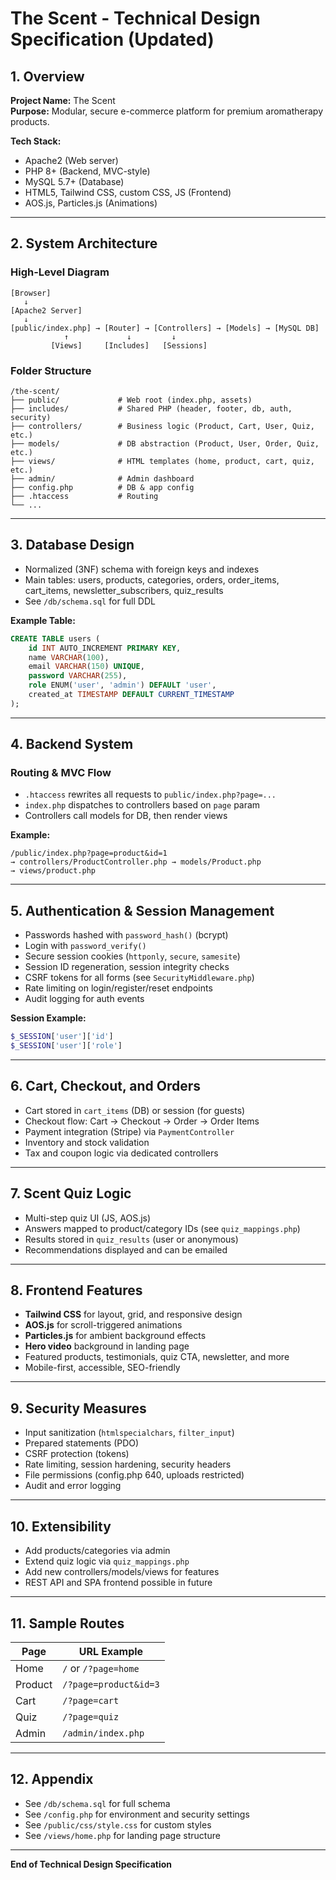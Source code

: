 # The Scent - Technical Design Specification (Updated)

## 1. Overview

**Project Name:** The Scent  
**Purpose:** Modular, secure e-commerce platform for premium aromatherapy products.

**Tech Stack:**
- Apache2 (Web server)
- PHP 8+ (Backend, MVC-style)
- MySQL 5.7+ (Database)
- HTML5, Tailwind CSS, custom CSS, JS (Frontend)
- AOS.js, Particles.js (Animations)

---

## 2. System Architecture

### High-Level Diagram
```
[Browser]
   ↓
[Apache2 Server]
   ↓
[public/index.php] → [Router] → [Controllers] → [Models] → [MySQL DB]
            ↑             ↓         ↓
         [Views]     [Includes]   [Sessions]
```

### Folder Structure
```
/the-scent/
├── public/             # Web root (index.php, assets)
├── includes/           # Shared PHP (header, footer, db, auth, security)
├── controllers/        # Business logic (Product, Cart, User, Quiz, etc.)
├── models/             # DB abstraction (Product, User, Order, Quiz, etc.)
├── views/              # HTML templates (home, product, cart, quiz, etc.)
├── admin/              # Admin dashboard
├── config.php          # DB & app config
├── .htaccess           # Routing
└── ...
```

---

## 3. Database Design

- Normalized (3NF) schema with foreign keys and indexes
- Main tables: users, products, categories, orders, order_items, cart_items, newsletter_subscribers, quiz_results
- See `/db/schema.sql` for full DDL

**Example Table:**
```sql
CREATE TABLE users (
    id INT AUTO_INCREMENT PRIMARY KEY,
    name VARCHAR(100),
    email VARCHAR(150) UNIQUE,
    password VARCHAR(255),
    role ENUM('user', 'admin') DEFAULT 'user',
    created_at TIMESTAMP DEFAULT CURRENT_TIMESTAMP
);
```

---

## 4. Backend System

### Routing & MVC Flow
- `.htaccess` rewrites all requests to `public/index.php?page=...`
- `index.php` dispatches to controllers based on `page` param
- Controllers call models for DB, then render views

**Example:**
```
/public/index.php?page=product&id=1
→ controllers/ProductController.php → models/Product.php
→ views/product.php
```

---

## 5. Authentication & Session Management

- Passwords hashed with `password_hash()` (bcrypt)
- Login with `password_verify()`
- Secure session cookies (`httponly`, `secure`, `samesite`)
- Session ID regeneration, session integrity checks
- CSRF tokens for all forms (see `SecurityMiddleware.php`)
- Rate limiting on login/register/reset endpoints
- Audit logging for auth events

**Session Example:**
```php
$_SESSION['user']['id']
$_SESSION['user']['role']
```

---

## 6. Cart, Checkout, and Orders

- Cart stored in `cart_items` (DB) or session (for guests)
- Checkout flow: Cart → Checkout → Order → Order Items
- Payment integration (Stripe) via `PaymentController`
- Inventory and stock validation
- Tax and coupon logic via dedicated controllers

---

## 7. Scent Quiz Logic

- Multi-step quiz UI (JS, AOS.js)
- Answers mapped to product/category IDs (see `quiz_mappings.php`)
- Results stored in `quiz_results` (user or anonymous)
- Recommendations displayed and can be emailed

---

## 8. Frontend Features

- **Tailwind CSS** for layout, grid, and responsive design
- **AOS.js** for scroll-triggered animations
- **Particles.js** for ambient background effects
- **Hero video** background in landing page
- Featured products, testimonials, quiz CTA, newsletter, and more
- Mobile-first, accessible, SEO-friendly

---

## 9. Security Measures

- Input sanitization (`htmlspecialchars`, `filter_input`)
- Prepared statements (PDO)
- CSRF protection (tokens)
- Rate limiting, session hardening, security headers
- File permissions (config.php 640, uploads restricted)
- Audit and error logging

---

## 10. Extensibility

- Add products/categories via admin
- Extend quiz logic via `quiz_mappings.php`
- Add new controllers/models/views for features
- REST API and SPA frontend possible in future

---

## 11. Sample Routes

| Page      | URL Example                      |
|-----------|----------------------------------|
| Home      | `/` or `/?page=home`             |
| Product   | `/?page=product&id=3`            |
| Cart      | `/?page=cart`                    |
| Quiz      | `/?page=quiz`                    |
| Admin     | `/admin/index.php`               |

---

## 12. Appendix

- See `/db/schema.sql` for full schema
- See `/config.php` for environment and security settings
- See `/public/css/style.css` for custom styles
- See `/views/home.php` for landing page structure

---

**End of Technical Design Specification**
